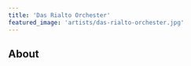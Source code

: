 ```yaml
---
title: 'Das Rialto Orchester'
featured_image: 'artists/das-rialto-orchester.jpg'
---
```


## About


